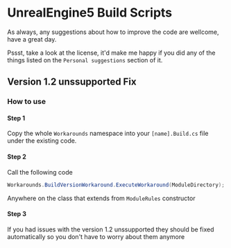 # UnrealEngine5 Build Scripts

As always, any suggestions about how to improve the code are wellcome, have a great day.

Pssst, take a look at the license, it'd make me happy if you did any of the things listed on the ``Personal suggestions`` section of it.

## Version 1.2 unssupported Fix

### How to use

#### Step 1

Copy the whole ``Workarounds`` namespace into your ``[name].Build.cs`` file under the existing code.

#### Step 2

Call the following code

```cs
Workarounds.BuildVersionWorkaround.ExecuteWorkaround(ModuleDirectory);
```

Anywhere on the class that extends from ```ModuleRules``` constructor

#### Step 3 

If you had issues with the version 1.2 unssupported they should be fixed automatically so you don't have to worry about them anymore

